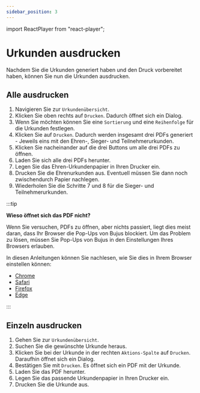 ```yaml
---
sidebar_position: 3
---
```


import ReactPlayer from "react-player";

# Urkunden ausdrucken

<!--

<div className="video__wrapper">
  <ReactPlayer
    className="video__player"
    controls
    config={{
      file: {
        attributes: {
          poster:
            "https://uploads-ssl.webflow.com/60cb8d6c93a6a6dfa3b7f24564345e1514a8f53d8aad199e_school-instructions-video-thumbnail.jpg",
        },
      },
    }}
    height="100%"
    url="https://storage.googleapis.com/files.school-app.bujus.de/school-instructions-v2-compressed.mp4"
    width="100%"
  />
</div>
­{" "} -->

Nachdem Sie die Urkunden generiert haben und den Druck vorbereitet haben, können Sie nun die Urkunden ausdrucken.
  
## Alle ausdrucken

1. Navigieren Sie zur `Urkundenübersicht`.
2. Klicken Sie oben rechts auf `Drucken`. Dadurch öffnet sich ein Dialog.
3. Wenn Sie möchten können Sie eine `Sortierung` und eine `Reihenfolge` für die Urkunden festlegen.
4. Klicken Sie auf `Drucken`. Dadurch werden insgesamt drei PDFs generiert - Jeweils eins mit den Ehren-, Sieger- und Teilnehmerurkunden.
5. Klicken Sie nacheinander auf die drei Buttons um alle drei PDFs zu öffnen.
6. Laden Sie sich alle drei PDFs herunter.
7. Legen Sie das Ehren-Urkundenpapier in Ihren Drucker ein.
8. Drucken Sie die Ehrenurkunden aus. Eventuell müssen Sie dann noch zwischendurch Papier nachlegen.
9. Wiederholen Sie die Schritte 7 und 8 für die Sieger- und Teilnehmerurkunden.

:::tip

**Wieso öffnet sich das PDF nicht?**

Wenn Sie versuchen, PDFs zu öffnen, aber nichts passiert, liegt dies meist daran, dass Ihr Browser die Pop-Ups von Bujus blockiert. Um das Problem zu lösen, müssen Sie Pop-Ups von Bujus in den Einstellungen Ihres Browsers erlauben.

In diesen Anleitungen können Sie nachlesen, wie Sie dies in Ihrem Browser einstellen können:

- [Chrome](https://www.avg.com/de/signal/how-to-block-allow-chrome-pop-ups)
- [Safari](https://www.avg.com/de/signal/how-to-block-allow-safari-pop-ups)
- [Firefox](https://www.avg.com/de/signal/firefox-popups-allow-block)
- [Edge](https://www.avg.com/de/signal/allow-block-popups-ie-edge)

:::

## Einzeln ausdrucken

1. Gehen Sie zur `Urkundenübersicht`.
2. Suchen Sie die gewünschte Urkunde heraus.
3. Klicken Sie bei der Urkunde in der rechten `Aktions-Spalte` auf `Drucken`. Daraufhin öffnet sich ein Dialog.
4. Bestätigen Sie mit `Drucken`. Es öffnet sich ein PDF mit der Urkunde.
5. Laden Sie das PDF herunter.
6. Legen Sie das passende Urkundenpapier in Ihren Drucker ein.
7. Drucken Sie die Urkunde aus.
